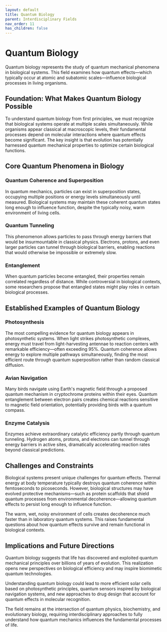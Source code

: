 ```yaml
---
layout: default
title: Quantum Biology
parent: Interdisciplinary Fields
nav_order: 11
has_children: false
---
```


# Quantum Biology

Quantum biology represents the study of quantum mechanical phenomena in biological systems. This field examines how quantum effects—which typically occur at atomic and subatomic scales—influence biological processes in living organisms.

## Foundation: What Makes Quantum Biology Possible

To understand quantum biology from first principles, we must recognize that biological systems operate at multiple scales simultaneously. While organisms appear classical at macroscopic levels, their fundamental processes depend on molecular interactions where quantum effects become significant. The key insight is that evolution has potentially harnessed quantum mechanical properties to optimize certain biological functions.

## Core Quantum Phenomena in Biology

### Quantum Coherence and Superposition

In quantum mechanics, particles can exist in superposition states, occupying multiple positions or energy levels simultaneously until measured. Biological systems may maintain these coherent quantum states long enough to influence function, despite the typically noisy, warm environment of living cells.

### Quantum Tunneling

This phenomenon allows particles to pass through energy barriers that would be insurmountable in classical physics. Electrons, protons, and even larger particles can tunnel through biological barriers, enabling reactions that would otherwise be impossible or extremely slow.

### Entanglement

When quantum particles become entangled, their properties remain correlated regardless of distance. While controversial in biological contexts, some researchers propose that entangled states might play roles in certain biological processes.

## Established Examples of Quantum Biology

### Photosynthesis

The most compelling evidence for quantum biology appears in photosynthetic systems. When light strikes photosynthetic complexes, energy must travel from light-harvesting antennae to reaction centers with remarkable efficiency—often exceeding 95%. Quantum coherence allows energy to explore multiple pathways simultaneously, finding the most efficient route through quantum superposition rather than random classical diffusion.

### Avian Navigation

Many birds navigate using Earth's magnetic field through a proposed quantum mechanism in cryptochrome proteins within their eyes. Quantum entanglement between electron pairs creates chemical reactions sensitive to magnetic field orientation, potentially providing birds with a quantum compass.

### Enzyme Catalysis

Enzymes achieve extraordinary catalytic efficiency partly through quantum tunneling. Hydrogen atoms, protons, and electrons can tunnel through energy barriers in active sites, dramatically accelerating reaction rates beyond classical predictions.

## Challenges and Constraints

Biological systems present unique challenges for quantum effects. Thermal energy at body temperature typically destroys quantum coherence within femtoseconds to picoseconds. However, biological structures may have evolved protective mechanisms—such as protein scaffolds that shield quantum processes from environmental decoherence—allowing quantum effects to persist long enough to influence function.

The warm, wet, noisy environment of cells creates decoherence much faster than in laboratory quantum systems. This raises fundamental questions about how quantum effects survive and remain functional in biological contexts.

## Implications and Future Directions

Quantum biology suggests that life has discovered and exploited quantum mechanical principles over billions of years of evolution. This realization opens new perspectives on biological efficiency and may inspire biomimetic quantum technologies.

Understanding quantum biology could lead to more efficient solar cells based on photosynthetic principles, quantum sensors inspired by biological navigation systems, and new approaches to drug design that account for quantum effects in molecular recognition.

The field remains at the intersection of quantum physics, biochemistry, and evolutionary biology, requiring interdisciplinary approaches to fully understand how quantum mechanics influences the fundamental processes of life.
